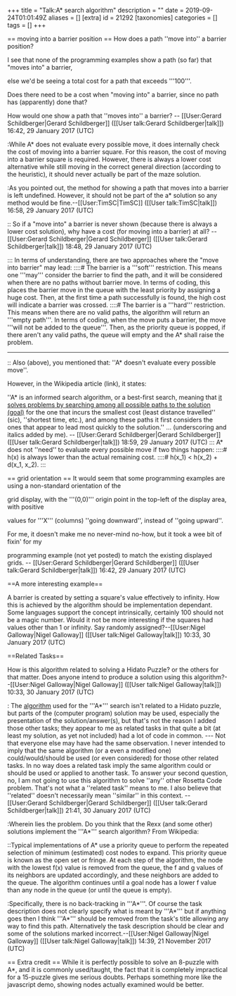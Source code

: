 +++
title = "Talk:A* search algorithm"
description = ""
date = 2019-09-24T01:01:49Z
aliases = []
[extra]
id = 21292
[taxonomies]
categories = []
tags = []
+++

== moving into a barrier position ==
How does a path   ''move into''   a barrier position?

I see that none of the programming examples show a path (so far) that "moves into" a barrier,  

else we'd be seeing a total cost for a path that exceeds   '''100'''.

Does there need to be a cost when "moving into" a barrier, since no path has (apparently) done that?

How would one show a path that   ''moves into''   a barrier?   -- [[User:Gerard Schildberger|Gerard Schildberger]] ([[User talk:Gerard Schildberger|talk]]) 16:42, 29 January 2017 (UTC)

:While A* does not evaluate every possible move, it does internally check the cost of moving into a barrier square. For this reason, the cost of moving into a barrier square is required. However, there is always a lower cost alternative while still moving in the correct general direction (according to the heuristic), it should never actually be part of the maze solution.

:As you pointed out, the method for showing a path that moves into a barrier is left undefined. However, it should not be part of the a* solution so any method would be fine.--[[User:TimSC|TimSC]] ([[User talk:TimSC|talk]]) 16:58, 29 January 2017 (UTC)

:: So if a "move into" a barrier is never shown (because there is always a lower cost solution), why have a cost (for moving into a barrier) at all?   -- [[User:Gerard Schildberger|Gerard Schildberger]] ([[User talk:Gerard Schildberger|talk]]) 18:48, 29 January 2017 (UTC)

::: In terms of understanding, there are two approaches where the "move into barrier" may lead:
::::# The barrier is a '''soft''' restriction. This means one '''may''' consider the barrier to find the path, and it will be considered when there are no paths without barrier move. In terms of coding, this places the barrier move in the queue with the least priority by assigning a huge cost. Then, at the first time a path successfully is found, the high cost will indicate a barrier was crossed.
::::# The barrier is a '''hard''' restriction. This means when there are no valid paths, the algorithm will return an '''empty path'''. In terms of coding, when the move puts a barrier, the move '''will not be added to the queue'''. Then, as the priority queue is popped, if there aren't any valid paths, the queue will empty and the A* shall raise the problem. 


-----



:: Also (above), you mentioned that:   ''A* doesn't evaluate every possible move''. 

However, in the Wikipedia article (link), it states: 

''A* is an informed search algorithm, or a best-first search, meaning that <u>it solves problems by searching among all possible paths to the solution (goal)</u> for the one that incurs the smallest cost (least distance travelled'' (sic), ''shortest time, etc.), and among these paths it first considers the ones that appear to lead most quickly to the solution.''   ...     (underscoring and italics added by me).   -- [[User:Gerard Schildberger|Gerard Schildberger]] ([[User talk:Gerard Schildberger|talk]]) 18:59, 29 January 2017 (UTC)
::: A* does not ''need'' to evaluate every possible move if two things happen:
::::# h(x) is always lower than the actual remaining cost.
::::# h(x_1) &lt; h(x_2) + d(x_1, x_2).
:::

== grid orientation ==
It would seem that some programming examples are using a non-standard orientation of the

grid display,   with the   '''(0,0)'''   origin point in the   top-left   of the display area,   with positive

values for   '''X'''   (columns)   ''going downward'',   instead of   ''going upward''. 

For me, it doesn't make me no never-mind no-how, but it took a wee bit of fixin' for my 

programming example   (not yet posted)   to match the existing displayed grids.   -- [[User:Gerard Schildberger|Gerard Schildberger]] ([[User talk:Gerard Schildberger|talk]]) 16:42, 29 January 2017 (UTC)

==A more interesting example==


A barrier is created by setting a square's value effectively to infinity. How this is achieved by the algorithm should be implementation dependant. Some languages support the concept intrinsically, certainly 100 should not be a magic number. Would it not be more interesting if the squares had values other than 1 or infinity. Say randomly assigned?--[[User:Nigel Galloway|Nigel Galloway]] ([[User talk:Nigel Galloway|talk]]) 10:33, 30 January 2017 (UTC)

==Related Tasks==


How is this algorithm related to solving a Hidato Puzzle? or the others for that matter. Does anyone intend to produce a solution using this algorithm?--[[User:Nigel Galloway|Nigel Galloway]] ([[User talk:Nigel Galloway|talk]]) 10:33, 30 January 2017 (UTC)
 
: The <u>algorithm</u> used for the '''A*''' search isn't related to a Hidato puzzle, but parts of the (computer program) solution may be used, especially the presentation of the solution/answer(s), but that's not the reason I added those other tasks; they appear to me as related tasks in that quite a bit (at least my solution, as yet not included) had a lot of code in common.   --- Not that everyone else may have had the same observation.   I never intended to imply that the same algorithm (or a even a modified one) could/would/should be used (or even considered) for those other related tasks.   In no way does a related task imply the same algorithm could or should be used or applied to another task.   To answer your second question, no, I am not going to use this algorithm to solve   ''any''   other Rosetta Code problem.   That's not what a   ''related task''   means to me.   I also believe that   ''related''   doesn't necessarily mean   ''similar''   in this context.   -- [[User:Gerard Schildberger|Gerard Schildberger]] ([[User talk:Gerard Schildberger|talk]]) 21:41, 30 January 2017 (UTC)

:Wherein lies the problem. Do you think that the Rexx (and some other) solutions implement the '''A*''' search algorithm? From Wikipedia:

::Typical implementations of A* use a priority queue to perform the repeated selection of minimum (estimated) cost nodes to expand. This priority queue is known as the open set or fringe. At each step of the algorithm, the node with the lowest f(x) value is removed from the queue, the f and g values of its neighbors are updated accordingly, and these neighbors are added to the queue. The algorithm continues until a goal node has a lower f value than any node in the queue (or until the queue is empty).

:Specifically, there is no back-tracking in '''A*'''. Of course the task description does not clearly specify what is meant by '''A*''' but if anything goes then I think '''A*''' should be removed from the task's title allowing any way to find this path. Alternatively the task description should be clear and some of the solutions marked incorrect.--[[User:Nigel Galloway|Nigel Galloway]] ([[User talk:Nigel Galloway|talk]]) 14:39, 21 November 2017 (UTC)

== Extra credit ==
While it is perfectly possible to solve an 8-puzzle with A*, and it is commonly used/taught, the fact that it is completely impractical for a 15-puzzle gives me serious doubts. Perhaps something more like the javascript demo, showing nodes actually examined would be better.
